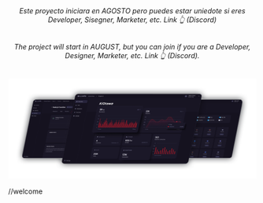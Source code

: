 </div>
    <div align="center">
    <img  src="https://avatars.githubusercontent.com/u/134113862?s=400&u=20e22ce4d6a3ac2600710cedc15eb3a340815dc3&v=4" width="100 px" alt="">
  </div>
<!--  Text  -->
<div align="center"> <h6>Este proyecto iniciara en AGOSTO pero puedes estar uniedote si eres Developer, Sisegner, Marketer, etc. Link 👆 (Discord) </h6> </div>
<div align="center"> <h6>The project will start in AUGUST, but you can join if you are a Developer, Designer, Marketer, etc. Link 👆 (Discord). </h6> </div>

 </div>
    <div align="center">
    <img  src="https://github.com/bastndev/Resources/blob/main/assets/img-team/q2.png" width="900 px" alt="">
  </div>
  
  //welcome
